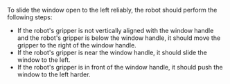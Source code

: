 To slide the window open to the left reliably, the robot should perform the following steps:
- If the robot's gripper is not vertically aligned with the window handle and the robot's gripper is below the window handle, it should move the gripper to the right of the window handle.
- If the robot's gripper is near the window handle, it should slide the window to the left.
- If the robot's gripper is in front of the window handle, it should push the window to the left harder.